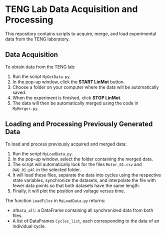 # TENG Lab Data Acquisition and Processing

This repository contains scripts to acquire, merge, and load experimental data from the TENG laboratory.

## Data Acquisition

To obtain data from the TENG lab:

1. Run the script `MyGetData.py`.
2. In the pop-up window, click the **START LinMot** button.
3. Choose a folder on your computer where the data will be automatically saved.
4. When the experiment is finished, click **STOP LinMot**.
5. The data will then be automatically merged using the code in `MyMerger.py`.

## Loading and Processing Previously Generated Data

To load and process previously acquired and merged data:

1. Run the script `MyLoadData.py`.
2. In the pop-up window, select the folder containing the merged data.
3. The script will automatically look for the files `Motor_01.csv` and `DAQ_01.pkl` in the selected folder.
4. It will load these files, separate the data into cycles using the respective state variables, synchronize the datasets, and interpolate the file
   with fewer data points so that both datasets have the same length.
6. Finally, it will plot the position and voltage versus time.

The function `LoadFiles` in `MyLoadData.py` returns:

- `dfData_all`: a DataFrame containing all synchronized data from both files.
- A list of DataFrames `Cycles_list`, each corresponding to the data of an individual cycle.
